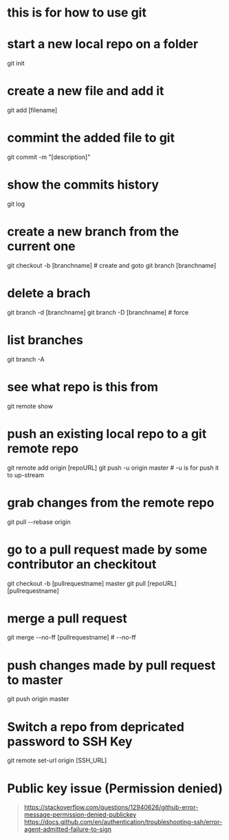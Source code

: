 # this is for how to use git

# start a new local repo on a folder

  git init

# create a new file and add it

  git add [filename]

# commint the added file to git

  git commit -m "[description]"

# show the commits history

  git log

# create a new branch from the current one

  git checkout -b [branchname] # create and goto
  git branch [branchname]

# delete a brach

  git branch -d [branchname]
  git branch -D [branchname] # force

# list branches

  git branch -A

# see what repo is this from

  git remote show

# push an existing local repo to a git remote repo

  git remote add origin [repoURL]
  git push -u origin master # -u is for push it to up-stream

# grab changes from the remote repo

  git pull --rebase origin

# go to a pull request made by some contributor an checkitout

  git checkout -b [pullrequestname] master
  git pull [repoURL] [pullrequestname]

# merge a pull request

  git merge --no-ff [pullrequestname] # --no-ff

# push changes made by pull request to master

  git push origin master

# Switch a repo from depricated password to SSH Key

git remote set-url origin [SSH_URL]

# Public key issue (Permission denied)

>https://stackoverflow.com/questions/12940626/github-error-message-permission-denied-publickey
>https://docs.github.com/en/authentication/troubleshooting-ssh/error-agent-admitted-failure-to-sign
